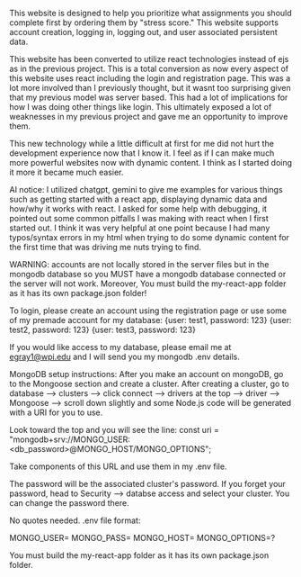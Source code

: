 This website is designed to help you prioritize what assignments you should
complete first by ordering them by "stress score." This website supports
account creation, logging in, logging out, and user associated persistent data.

This website has been converted to utilize react technologies instead of ejs as in the previous project.
This is a total conversion as now every aspect of this website uses react including the login and registration page.
This was a lot more involved than I previously thought, but it wasnt too surprising given that my previous model
was server based. This had a lot of implications for how I was doing other things like login. This ultimately exposed
a lot of weaknesses in my previous project and gave me an opportunity to improve them.

This new technology while a little difficult at first for me did not hurt the development experience now that I know it. I feel as if 
I can make much more powerful websites now with dynamic content. I think as I started doing it more it became much easier.

AI notice: I utilized chatgpt, gemini to give me examples for various things such as getting started with a react app, displaying dynamic data 
and how/why it works with react. I asked for some help with debugging, it pointed out some common pitfalls I 
was making with react when I first started out. I think it was very helpful at one point because I 
had many typos/syntax errors in my html when trying to do some dynamic content for the first time that was 
driving me nuts trying to find.

WARNING: accounts are not locally stored in the server files but in the mongodb database so you MUST have a mongodb database connected or the server
will not work. 
Moreover, You must build the my-react-app folder as it has its own package.json folder!

To login, please create an account using the registration page or use some of my premade account for my database:
{user: test1, password: 123}
{user: test2, password: 123}
{user: test3, password: 123}

If you would like access to my database, please email me at egray1@wpi.edu and I will send you my mongodb .env details.

MongoDB setup instructions:
After you make an account on mongoDB, go to the Mongoose section and create a cluster.
After creating a cluster, 
go to database --> clusters --> click connect --> drivers at the top --> driver --> Mongoose
--> scroll down slightly and some Node.js code will be generated with a URI for you to use.

Look toward the top and you will see the line:
const uri = "mongodb+srv://MONGO_USER:<db_password>@MONGO_HOST/MONGO_OPTIONS";

Take components of this URL and use them in my .env file.

The password will be the associated cluster's password. If you forget your password, head to Security --> databse access and select your cluster.
You can change the password there.

No quotes needed.
.env file format:

MONGO_USER=
MONGO_PASS=
MONGO_HOST=
MONGO_OPTIONS=?

You must build the my-react-app folder as it has its own package.json folder.






